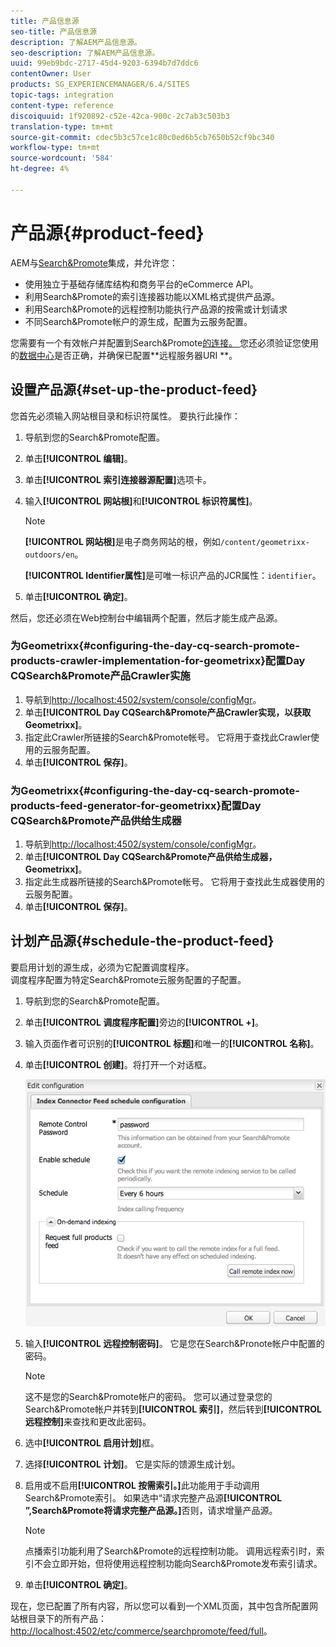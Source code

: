 ```yaml
---
title: 产品信息源
seo-title: 产品信息源
description: 了解AEM产品信息源。
seo-description: 了解AEM产品信息源。
uuid: 99eb9bdc-2717-45d4-9203-6394b7d7ddc6
contentOwner: User
products: SG_EXPERIENCEMANAGER/6.4/SITES
topic-tags: integration
content-type: reference
discoiquuid: 1f920892-c52e-42ca-900c-2c7ab3c503b3
translation-type: tm+mt
source-git-commit: cdec5b3c57ce1c80c0ed6b5cb7650b52cf9bc340
workflow-type: tm+mt
source-wordcount: '584'
ht-degree: 4%

---
```



# 产品源{#product-feed}

AEM与[Search&amp;Promote](https://www.adobe.com/solutions/testing-targeting/searchandpromote.html)集成，并允许您：

* 使用独立于基础存储库结构和商务平台的eCommerce API。
* 利用Search&amp;Promote的索引连接器功能以XML格式提供产品源。
* 利用Search&amp;Promote的远程控制功能执行产品源的按需或计划请求
* 不同Search&amp;Promote帐户的源生成，配置为云服务配置。

您需要有一个有效帐户并配置到Search&amp;Promote[的连接。 ](/help/sites-administering/search-and-promote.md#configuring-the-connection-to-search-promote)您还必须验证您使用的[数据中心](/help/sites-administering/search-and-promote.md#configuring-the-data-center)是否正确，并确保已配置**远程服务器URI **。

## 设置产品源{#set-up-the-product-feed}

您首先必须输入网站根目录和标识符属性。 要执行此操作：

1. 导航到您的Search&amp;Promote配置。
1. 单击&#x200B;**[!UICONTROL 编辑]**。
1. 单击&#x200B;**[!UICONTROL 索引连接器源配置]**&#x200B;选项卡。
1. 输入&#x200B;**[!UICONTROL 网站根]**&#x200B;和&#x200B;**[!UICONTROL 标识符属性]**。

   >[!NOTE]
   >
   >**[!UICONTROL 网站根]**&#x200B;是电子商务网站的根，例如`/content/geometrixx-outdoors/en`。
   >
   >**[!UICONTROL Identifier属性]**&#x200B;是可唯一标识产品的JCR属性：`identifier`。

1. 单击&#x200B;**[!UICONTROL 确定]**。

然后，您还必须在Web控制台中编辑两个配置，然后才能生成产品源。

### 为Geometrixx{#configuring-the-day-cq-search-promote-products-crawler-implementation-for-geometrixx}配置Day CQSearch&amp;Promote产品Crawler实施

1. 导航到[http://localhost:4502/system/console/configMgr](http://localhost:4502/system/console/configMgr)。
1. 单击&#x200B;**[!UICONTROL Day CQSearch&amp;Promote产品Crawler实现，以获取Geometrixx]**。
1. 指定此Crawler所链接的Search&amp;Promote帐号。 它将用于查找此Crawler使用的云服务配置。
1. 单击&#x200B;**[!UICONTROL 保存]**。

### 为Geometrixx{#configuring-the-day-cq-search-promote-products-feed-generator-for-geometrixx}配置Day CQSearch&amp;Promote产品供给生成器

1. 导航到[http://localhost:4502/system/console/configMgr](http://localhost:4502/system/console/configMgr)。
1. 单击&#x200B;**[!UICONTROL Day CQSearch&amp;Promote产品供给生成器，Geometrixx]**。
1. 指定此生成器所链接的Search&amp;Promote帐号。 它将用于查找此生成器使用的云服务配置。
1. 单击&#x200B;**[!UICONTROL 保存]**。

## 计划产品源{#schedule-the-product-feed}

要启用计划的源生成，必须为它配置调度程序。\
调度程序配置为特定Search&amp;Promote云服务配置的子配置。

1. 导航到您的Search&amp;Promote配置。
1. 单击&#x200B;**[!UICONTROL 调度程序配置]**&#x200B;旁边的&#x200B;**[!UICONTROL +]**。
1. 输入页面作者可识别的&#x200B;**[!UICONTROL 标题]**&#x200B;和唯一的&#x200B;**[!UICONTROL 名称]**。
1. 单击&#x200B;**[!UICONTROL 创建]**。将打开一个对话框。

   ![chlimage_1-108](assets/chlimage_1-108.png)

1. 输入&#x200B;**[!UICONTROL 远程控制密码]**。 它是您在Search&amp;Pronote帐户中配置的密码。

   >[!NOTE]
   >
   >这不是您的Search&amp;Promote帐户的密码。 您可以通过登录您的Search&amp;Promote帐户并转到&#x200B;**[!UICONTROL 索引]**，然后转到&#x200B;**[!UICONTROL 远程控制]**&#x200B;来查找和更改此密码。

1. 选中&#x200B;**[!UICONTROL 启用计划]**&#x200B;框。
1. 选择&#x200B;**[!UICONTROL 计划]**。 它是实际的馈源生成计划。
1. 启用或不启用&#x200B;**[!UICONTROL 按需索引。]**&#x200B;此功能用于手动调用Search&amp;Promote索引。 如果选中“请求完整产品源&#x200B;**[!UICONTROL ”,Search&amp;Promote将请求完整产品源。]**&#x200B;否则，请求增量产品源。

   >[!NOTE]
   >
   >点播索引功能利用了Search&amp;Promote的远程控制功能。 调用远程索引时，索引不会立即开始，但将使用远程控制功能向Search&amp;Promote发布索引请求。

1. 单击&#x200B;**[!UICONTROL 确定]**。

现在，您已配置了所有内容，所以您可以看到一个XML页面，其中包含所配置网站根目录下的所有产品：[http://localhost:4502/etc/commerce/searchpromote/feed/full](http://localhost:4502/etc/commerce/searchpromote/feed/full)。
